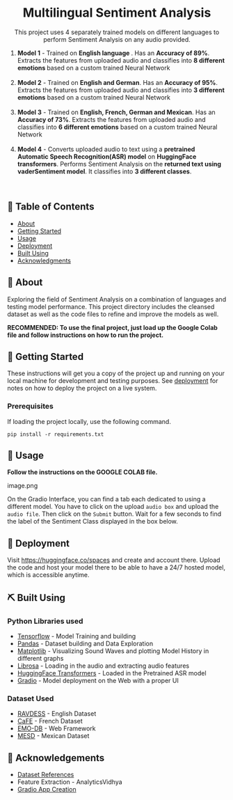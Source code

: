 

<h1 align="center">Multilingual Sentiment Analysis</h3>

<p align="center"> This project uses 4 separately trained models on different languages to perform Sentiment Analysis on any audio provided.
<ol>
<li><b>Model 1</b> - Trained on <b> English language </b>. Has an <b>Accuracy of 89%</b>. Extracts the features from uploaded audio and classifies into <b>8 different emotions </b> based on a custom trained Neural Network</li>
<br>
<li><b>Model 2</b> - Trained on <b>English and German</b>. Has an <b>Accuracy of 95%</b>. Extracts the features from uploaded audio and classifies into <b>3 different emotions</b> based on a custom trained Neural Network</li>
<br>
<li><b>Model 3</b> - Trained on <b>English, French, German and Mexican</b>. Has an <b>Accuracy of 73%</b>. Extracts the features from uploaded audio and classifies into <b>6 different emotions</b> based on a custom trained Neural Network</li>
<br>
<li><b>Model 4</b> - Converts uploaded audio to text using a <b>pretrained Automatic Speech Recognition(ASR) model</b> on <b> HuggingFace transformers</b>. Performs Sentiment Analysis on the <b>returned text using vaderSentiment model</b>. It classifies into <b>3 different classes</b>.
</ol>
    <br>
</p>

## 📝 Table of Contents

- [About](#about)
- [Getting Started](#getting_started)
- [Usage](#usage)
- [Deployment](#deployment)
- [Built Using](#built_using)
- [Acknowledgments](#acknowledgement)

## 🧐 About <a name = "about"></a>

Exploring the field of Sentiment Analysis on a combination of languages and testing model performance. This project directory includes the cleansed dataset as well as the code files to refine and improve the models as well. 

<b>RECOMMENDED: To use the final project, just load up the Google Colab file and follow instructions on how to run the project. </b>

## 🏁 Getting Started <a name = "getting_started" id="getting_started"></a>

These instructions will get you a copy of the project up and running on your local machine for development and testing purposes. See [deployment](#deployment) for notes on how to deploy the project on a live system.

### Prerequisites

If loading the project locally, use the following command.

```
pip install -r requirements.txt
```

## 🎈 Usage <a name="usage" id="usage"></a>
<b> Follow the instructions on the GOOGLE COLAB file.</b><br>

image.png

On the Gradio Interface, you can find a tab each dedicated to using a different model. You have to click on the upload `audio box` and upload the `audio file`. Then click on the `Submit` button. Wait for a few seconds to find the label of the Sentiment Class displayed in the box below.

## 🚀 Deployment <a name = "deployment" id="deployment"></a>

Visit https://huggingface.co/spaces and create and account there. Upload the code and host your model there to be able to have a 24/7 hosted model, which is accessible anytime.

## ⛏️ Built Using <a name = "built_using" id="built_using"></a>

### Python Libraries used
- [Tensorflow](https://www.tensorflow.org/) - Model Training and building
- [Pandas](https://pandas.pydata.org/) - Dataset building and Data Exploration
- [Matplotlib](https://matplotlib.org/) - Visualizing Sound Waves and plotting Model History in different graphs
- [Librosa](https://github.com/librosa/librosa) - Loading in the audio and extracting audio features
- [HuggingFace Transformers](https://huggingface.co/) - Loaded in the Pretrained ASR model
- [Gradio](https://gradio.app/) - Model deployment on the Web with a proper UI

### Dataset Used
- [RAVDESS](https://zenodo.org/record/1188976#.XrC7a5NKjOR) - English Dataset
- [CaFE](https://zenodo.org/record/1478765) - French Dataset
- [EMO-DB](https://www.kaggle.com/datasets/piyushagni5/berlin-database-of-emotional-speech-emodb) - Web Framework
- [MESD](https://data.mendeley.com/datasets/cy34mh68j9/5) - Mexican Dataset

## 🎉 Acknowledgements <a name = "acknowledgement" id="acknowledgement"></a>

- [Dataset References](https://superkogito.github.io/)
- Feature Extraction - AnalyticsVidhya
- [Gradio App Creation](https://gradio.app/real_time_speech_recognition/)

